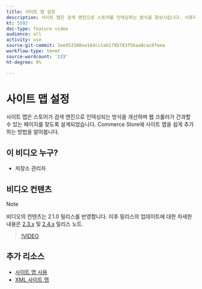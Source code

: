 ```yaml
---
title: 사이트 맵 설정
description: 사이트 맵은 검색 엔진으로 스토어를 인덱싱하는 방식을 향상시킵니다. 사용자의 사이트 맵을 설정하는 방법을 알아봅니다 [!DNL Commerce] 관리자에 저장합니다.
kt: 5592
doc-type: feature video
audience: all
activity: use
source-git-commit: 1ee953388ea164cc1ab179b783f56aa8cac0feea
workflow-type: tm+mt
source-wordcount: '133'
ht-degree: 0%

---
```



# 사이트 맵 설정

사이트 맵은 스토어가 검색 엔진으로 인덱싱되는 방식을 개선하며 웹 크롤러가 간과할 수 있는 페이지를 찾도록 설계되었습니다. Commerce Store에 사이트 맵을 쉽게 추가하는 방법을 알아봅니다.

## 이 비디오 누구?

- 저장소 관리자

## 비디오 컨텐츠

>[!NOTE]
>
>비디오의 컨텐츠는 2.1.0 릴리스를 반영합니다. 이후 릴리스의 업데이트에 대한 자세한 내용은 [2.3.x](https://devdocs.magento.com/guides/v2.3/release-notes/bk-release-notes.html) 및 [2.4.x](https://devdocs.magento.com/guides/v2.4/release-notes/bk-release-notes.html) 릴리스 노트.

>[!VIDEO](https://video.tv.adobe.com/v/35748?quality=12&learn=on)

## 추가 리소스

- [사이트 맵 사용](https://docs.magento.com/user-guide/marketing/sitemap-xml.html)
- [XML 사이트 맵](https://docs.magento.com/user-guide/configuration/catalog/xml-sitemap.html)

